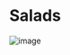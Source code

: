 # Salads

![image](https://user-images.githubusercontent.com/50277379/139576267-18db5d77-2599-4b50-9898-312b18c092e0.png)
